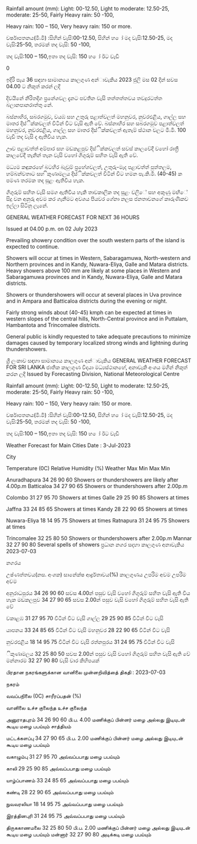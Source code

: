 Rainfall amount (mm): Light: 00-12.50, Light to moderate: 12.50-25, moderate: 25-50, Fairly Heavy rain: 50 -100,

Heavy rain: 100 – 150, Very heavy rain: 150 or more.

වර්ෂාපතනය(මි.මී) :සිහින් වැසි:00-12.50, සිහින් හ ෝ මද වැසි:12.50-25, මද වැසි:25-50, තරමක් තද වැසි: 50 -100,

තද වැසි:100 – 150,ඉතා තද වැසි: 150 හ ෝ ඊට වැඩි

0

ඉදිරි පැය 36 සඳහා සාමාන්‍යය කාලගුණ අන්‍ාවැකිය 2023 ජුලි මස 02 දින්‍ සවස 04.00 ට නිකුත් කරන්‍ ලදි

දිවයිනේ නිරිතදිග ප්‍රනේශවල දැනට පවතින වැසි තත්තත්තවය තවදුරටත්ත බලානපානරාත්තු නේ.

බස්නාහිර, සබරගමුව, වයඹ සහ උතුරු පළාත්වලත් මහනුවර, නුවරඑළිය, ගාල්ල සහ මාතර දිස්ික්කවලත් විටින් විට වැසි ඇති වේ. බස්නාහිර සහ සබරගමුව පළාත්වලත් මහනුවර, නුවරඑළිය, ගාල්ල සහ මාතර දිස්ික්කවලත් ඇතැම් ස්ථාන වලට මි.මි. 100 වැඩි තද වැසි ද ඇතිවිය හැක.

ඌව පළාවත්ත් අම්පාර සහ මඩකළපුව දිස්ික්කවලත් සවස් කාලවේදී වහෝ රාත්‍රී කාලවේදී තැනින් තැන වැසි වහෝ ගිගුරුම් සහිත වැසි ඇති වේ.

මධ්‍යම කඳුකරහේ බටහිර බෑවුම් ප්‍රහේශවලත්, උතුරු-මැද පළාවත්ත් පුත්තලම, හම්බන්වතාට සහ ිකුණාමලය දිස්ික්කවලත් විටින් විට හමන පැ.කි.මී. (40-45) ක පමණ තරමක තද සුළං ඇතිවිය හැක.

ගිගුරුම් සහිත වැසි සමග ඇතිවිය හැකි තාවකාලික තද සුළං වලිේ සහ අකුණු මඟිේ සිදු වන අනුරු අවම කර ගැනීමට අවශය පියවර ගේනා නලස ජනතාවනගේ කාරුණිකව ඉල්ලා සිටිනු ලැනේ.

GENERAL WEATHER FORECAST FOR NEXT 36 HOURS

Issued at 04.00 p.m. on 02 July 2023

Prevailing showery condition over the south western parts of the island is expected to continue.

Showers will occur at times in Western, Sabaragamuwa, North-western and Northern provinces and in Kandy, Nuwara-Eliya, Galle and Matara districts. Heavy showers above 100 mm are likely at some places in Western and Sabaragamuwa provinces and in Kandy, Nuwara-Eliya, Galle and Matara districts.

Showers or thundershowers will occur at several places in Uva province and in Ampara and Batticaloa districts during the evening or night.

Fairly strong winds about (40-45) kmph can be expected at times in western slopes of the central hills, North-Central province and in Puttalam, Hambantota and Trincomalee districts.

General public is kindly requested to take adequate precautions to minimize damages caused by temporary localized strong winds and lightning during thundershowers.

ශ්‍රී ලංකාව සඳහා සාමාන්‍යය කාලගුණ අන්‍ාවැකිය GENERAL WEATHER FORECAST FOR SRI LANKA ජාතික කාලගුණ විදයා මධ්‍යස්ථානහේ, අනාවැකි අංශය මගින් නිකුත් කරන ලදි Issued by Forecasting Division, National Meteorological Centre

Rainfall amount (mm): Light: 00-12.50, Light to moderate: 12.50-25, moderate: 25-50, Fairly Heavy rain: 50 -100,

Heavy rain: 100 – 150, Very heavy rain: 150 or more.

වර්ෂාපතනය(මි.මී) :සිහින් වැසි:00-12.50, සිහින් හ ෝ මද වැසි:12.50-25, මද වැසි:25-50, තරමක් තද වැසි: 50 -100,

තද වැසි:100 – 150,ඉතා තද වැසි: 150 හ ෝ ඊට වැඩි

Weather Forecast for Main Cities Date : 3-Jul-2023

City

Temperature (0C) Relative Humidity (%) Weather Max Min Max Min

Anuradhapura 34 26 90 60 Showers or thundershowers are likely after 4.00p.m Batticaloa 34 27 90 65 Showers or thundershowers after 2.00p.m

Colombo 31 27 95 70 Showers at times Galle 29 25 90 85 Showers at times

Jaffna 33 24 85 65 Showers at times Kandy 28 22 90 65 Showers at times

Nuwara-Eliya 18 14 95 75 Showers at times Ratnapura 31 24 95 75 Showers at times

Trincomalee 32 25 80 50 Showers or thundershowers after 2.00p.m Mannar 32 27 90 80 Several spells of showers ප්‍රධාන නගර සදහා කාලගුණ අනාවැකිය 2023-07-03

නගරය

උෂ්ණත්තවය(නස. අංශක) සානේක්ෂ ආර්ද්‍රතාවය(%) කාලගුණය උපරිම අවම උපරිම අවම

අනුරාධපුරය 34 26 90 60 සවස 4.00න් පසුව වැසි වහෝ ගිගුරුම් සහිත වැසි ඇති විය හැක මඩකලපුව 34 27 90 65 සවස 2.00න් පසුව වැසි වහෝ ගිගුරුම් සහිත වැසි ඇති වේ

වකාළඹ 31 27 95 70 විටින් විට වැසි ගාල්ල 29 25 90 85 විටින් විට වැසි

යාපනය 33 24 85 65 විටින් විට වැසි මහනුවර 28 22 90 65 විටින් විට වැසි

නුවරඑළිය 18 14 95 75 විටින් විට වැසි රත්නපුරය 31 24 95 75 විටින් විට වැසි

ිකුණාමලය 32 25 80 50 සවස 2.00න් පසුව වැසි වහෝ ගිගුරුම් සහිත වැසි ඇති වේ මන්නාරම 32 27 90 80 වැසි වාර කිහිපයක්

பிரதான நகரங்களுக்கான வானிலை முன்னறிவித்தை் திகதி : 2023-07-03

நகரம்

வவப்பநிலை (0C) சாரீரப்பதன் (%)

வானிலை உச்ச குலைந்த உச்ச குலைந்த

அனுராதபுரம் 34 26 90 60 பி.ப. 4.00 மணிக்குப் பின்னர் மழை அல்லது இடியுடன் கூடிய மழை பபய்யும் சாத்தியம்

மட்டக்களப்பு 34 27 90 65 பி.ப. 2.00 மணிக்குப் பின்னர் மழை அல்லது இடியுடன் கூடிய மழை பபய்யும்

வகாழும்பு 31 27 95 70 அவ்வப்பபாது மழை பபய்யும்

காலி 29 25 90 85 அவ்வப்பபாது மழை பபய்யும்

யாழ்ப்பாணம் 33 24 85 65 அவ்வப்பபாது மழை பபய்யும்

கண்டி 28 22 90 65 அவ்வப்பபாது மழை பபய்யும்

நுவவரலியா 18 14 95 75 அவ்வப்பபாது மழை பபய்யும்

இரத்தினபுரி 31 24 95 75 அவ்வப்பபாது மழை பபய்யும்

திருககாணமலை 32 25 80 50 பி.ப. 2.00 மணிக்குப் பின்னர் மழை அல்லது இடியுடன் கூடிய மழை பபய்யும் மன்னார் 32 27 90 80 அடிக்கடி மழை பபய்யும்